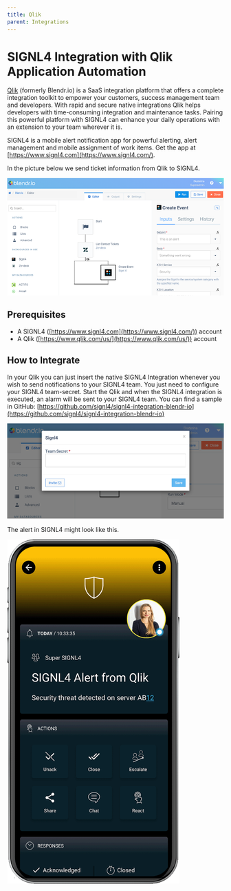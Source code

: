 ```yaml
---
title: Qlik
parent: Integrations
---
```


# SIGNL4 Integration with Qlik Application Automation

[Qlik](https://www.qlik.com/us) (formerly Blendr.io) is a SaaS integration platform that offers a complete integration toolkit to empower your customers, success management team and developers. With rapid and secure native integrations Qlik helps developers with time-consuming integration and maintenance tasks. Pairing this powerful platform with SIGNL4 can enhance your daily operations with an extension to your team wherever it is.

SIGNL4 is a mobile alert notification app for powerful alerting, alert management and mobile assignment of work items. Get the app at [https://www.signl4.com](https://www.signl4.com/).

In the picture below we send ticket information from Qlik to SIGNL4.

![blendr-io-blend](blendr-io-blend.png)

## Prerequisites

- A SIGNL4 ([https://www.signl4.com](https://www.signl4.com/)) account
- A Qlik ([https://www.qlik.com/us/](https://www.qlik.com/us/)) account

## How to Integrate

In your Qlik you can just insert the native SIGNL4 Integration whenever you wish to send notifications to your SIGNL4 team. You just need to configure your SIGNL4 team-secret. Start the Qlik and when the SIGNL4 integration is executed, an alarm will be sent to your SIGNL4 team. You can find a sample in GitHub: [https://github.com/signl4/signl4-integration-blendr-io](https://github.com/signl4/signl4-integration-blendr-io)

![blendr-io-settings](blendr-io-settings.png)

The alert in SIGNL4 might look like this.

![SIGNL4 Alert](signl4-qlik.png)
